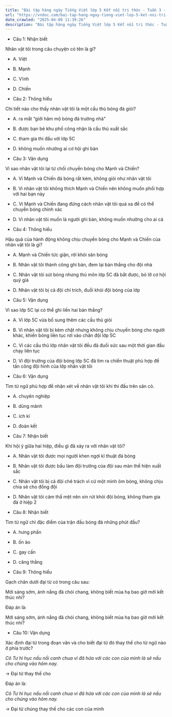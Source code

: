 ```yaml
---
title: "Bài tập hàng ngày Tiếng Việt lớp 5 Kết nối tri thức - Tuần 3 - Thứ 4 gồm các câu hỏi tổng hợp nội dung Đọc hiểu văn bản và Luyện từ và câu được học ở Tuần 3 trong chương trình Tiếng Việt lớp 5 Tập 1 Kết nối tri thức."
url: "https://vndoc.com/bai-tap-hang-ngay-tieng-viet-lop-5-ket-noi-tri-thuc-tuan-3-thu-4-326974"
date_crawled: "2025-04-09 11:39:26"
description: "Bài tập hàng ngày Tiếng Việt lớp 5 Kết nối tri thức - Tuần 3 - Thứ 4 gồm các câu hỏi tổng hợp nội dung Đọc hiểu văn bản và Luyện từ và câu được học ở Tuần 3 trong chương trình Tiếng Việt lớp 5 Tập 1 Kết nối tri thức."
---
```


* Câu 1:  Nhận biết

Nhân vật tôi trong câu chuyện có tên là gì?

  * A. Việt 
  * B. Mạnh 
  * C. Vĩnh 
  * D. Chiến 



* Câu 2:  Thông hiểu

Chi tiết nào cho thấy nhân vật tôi là một cầu thủ bóng đá giỏi?

  * A. ra mắt “giới hâm mộ bóng đá trường nhà" 
  * B. được bạn bẻ khu phố công nhận là cầu thủ xuất sắc 
  * C. tham gia thi đấu với lớp 5C 
  * D. không muốn nhường ai cơ hội ghi bàn 



* Câu 3:  Vận dụng

Vì sao nhân vật tôi lại từ chối chuyền bóng cho Mạnh và Chiến?

  * A. Vì Mạnh và Chiến đá bóng rất kém, không giỏi như nhân vật tôi 
  * B. Vì nhân vật tôi không thích Mạnh và Chiến nên không muốn phối hợp với hai bạn này 
  * C. Vì Mạnh và Chiến đang đứng cách nhân vật tôi quá xa để có thể chuyền bóng chính xác 
  * D. Vì nhân vật tôi muốn là người ghi bàn, không muốn nhường cho ai cả 



* Câu 4:  Thông hiểu

Hậu quả của hành động không chịu chuyền bóng cho Mạnh và Chiến của nhân vật tôi là gì?

  * A. Mạnh và Chiến tức giận, rời khỏi sân bóng 
  * B. Nhân vật tôi thành công ghi bàn, đem lại bàn thắng cho đội nhà 
  * C. Nhân vật tôi sút bóng nhưng thủ môn lớp 5C đã bắt được, bỏ lỡ cơ hội quý giá 
  * D. Nhân vật tôi bị cả đội chỉ trích, đuổi khỏi đội bóng của lớp 



* Câu 5:  Vận dụng

Vì sao lớp 5C lại có thể ghi liền hai bàn thắng?

  * A. Vì lớp 5C vừa bổ sung thêm các cầu thủ giỏi 
  * B. Vì nhân vật tôi bị kèm chặt nhưng không chịu chuyền bóng cho người khác, khiến bóng liên tục rơi vào chân đội lớp 5C 
  * C. Vì các cầu thủ lớp nhân vật tôi đều đã đuối sức sau một thời gian đầu chạy liên tục 
  * D. Vì đội trưởng của đội bóng lớp 5C đã tìm ra chiến thuật phù hợp để tấn công đội hình của lớp nhân vật tôi 



* Câu 6:  Vận dụng

Tìm từ ngữ phù hợp để nhận xét về nhân vật tôi khi thi đấu trên sân cỏ.

  * A. chuyên nghiệp 
  * B. dũng mãnh 
  * C. ích kỉ 
  * D. đoàn kết 



* Câu 7:  Nhận biết

Khi hội ý giữa hai hiệp, điều gì đã xảy ra với nhân vật tôi?

  * A. Nhân vật tôi được mọi người khen ngợi kĩ thuật đá bóng 
  * B. Nhân vật tôi được bầu làm đội trưởng của đội sau màn thể hiện xuất sắc 
  * C. Nhân vật tôi bị cả đội chê trách vì cứ một mình ôm bóng, không chịu chia sẻ cho đồng đội 
  * D. Nhân vật tôi cảm thấ mệt nên xin rút khỏi đội bóng, không tham gia đá ở hiệp 2 



* Câu 8:  Nhận biết

Tìm từ ngữ chỉ đặc điểm của trận đấu bóng đá những phút đầu?

  * A. hưng phấn 
  * B. ồn ào 
  * C. gay cấn 
  * D. căng thẳng 



* Câu 9:  Thông hiểu

Gạch chân dưới đại từ có trong câu sau:

Mới sáng sớm, ánh nắng đã chói chang, không biết mùa hạ bao giờ mới kết thúc nhỉ?

Đáp án là:

Mới sáng sớm, ánh nắng đã chói chang, không biết mùa hạ bao giờ mới kết thúc nhỉ?

* Câu 10:  Vận dụng

Xác định đại từ trong đoạn văn và cho biết đại từ đó thay thế cho từ ngữ nào ở phía trước?

_Cô Tư hì hục nấu nồi canh chua vì đã hứa với các con của mình là sẽ nấu cho chúng vào hôm nay._

→ Đại từ  thay thế cho 

Đáp án là:

_Cô Tư hì hục nấu nồi canh chua vì đã hứa với các con của mình là sẽ nấu cho chúng vào hôm nay._

→ Đại từ chúng thay thế cho các con của mình
